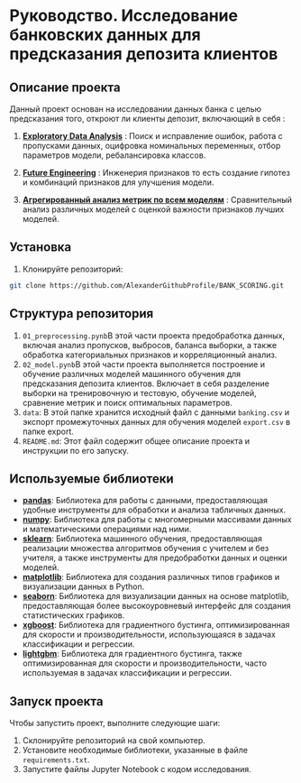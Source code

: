 # **Руководство. Исследование банковских данных для предсказания депозита клиентов**

## **Описание проекта**
Данный проект основан на исследовании данных банка с целью предсказания того, откроют ли клиенты депозит, включающий в себя :

1. [**Exploratory Data Analysis**](#eda) : Поиск и исправление ошибок, работа с пропусками данных, оцифровка номинальных переменных, отбор параметров модели, ребалансировка классов.
2. [**Future Engineering**](#feature-engineering) : Инженерия признаков то есть создание гипотез и комбинаций признаков для улучшения модели.
   
3. [**Агрегированный анализ метрик по всем моделям**](#metrics-aggregation) : Сравнительный анализ различных моделей с оценкой важности признаков лучших моделей.

## Установка
1. Клонируйте репозиторий:
```bash
git clone https://github.com/AlexanderGithubProfile/BANK_SCORING.git
```
## Структура репозитория
1. `01_preprocessing.pynb`В этой части проекта предобработка данных, включая анализ пропусков, выбросов, баланса выборки, а также обработка категориальных признаков и корреляционный анализ.
2. `02_model.pynb`В этой части проекта выполняется построение и обучение различных моделей машинного обучения для предсказания депозита клиентов. Включает в себя разделение выборки на тренировочную и тестовую, обучение моделей, сравнение метрик и поиск оптимальных параметров.
3. `data`: В этой папке хранится исходный файл с данными `banking.csv` и экспорт промежуточных данных для обучения моделей `export.csv` в папке export.
3. `README.md`: Этот файл содержит общее описание проекта и инструкции по его запуску.

## Используемые библиотеки
- [**pandas**](https://pandas.pydata.org/): Библиотека для работы с данными, предоставляющая удобные инструменты для обработки и анализа табличных данных.
- [**numpy**](https://numpy.org/): Библиотека для работы с многомерными массивами данных и математическими операциями над ними.
- [**sklearn**](https://scikit-learn.org/stable/): Библиотека машинного обучения, предоставляющая реализации множества алгоритмов обучения с учителем и без учителя, а также инструменты для предобработки данных и оценки моделей.
- [**matplotlib**](https://matplotlib.org/): Библиотека для создания различных типов графиков и визуализации данных в Python.
- [**seaborn**](https://seaborn.pydata.org/): Библиотека для визуализации данных на основе matplotlib, предоставляющая более высокоуровневый интерфейс для создания статистических графиков.
- [**xgboost**](https://xgboost.readthedocs.io/en/latest/): Библиотека для градиентного бустинга, оптимизированная для скорости и производительности, использующаяся в задачах классификации и регрессии.
- [**lightgbm**](https://lightgbm.readthedocs.io/en/latest/): Библиотека для градиентного бустинга, также оптимизированная для скорости и производительности, часто используемая в задачах классификации и регрессии.

## Запуск проекта
Чтобы запустить проект, выполните следующие шаги:
1. Склонируйте репозиторий на свой компьютер.
2. Установите необходимые библиотеки, указанные в файле `requirements.txt`.
3. Запустите файлы Jupyter Notebook с кодом исследования.


